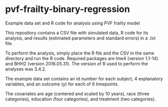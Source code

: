 # pvf-frailty-binary-regression
Example data set and R code for analysis using PVF frailty model

This repository contains a CSV file with simulated data, R code for its analysis, and results (estimated parameters and standard errors) in a .txt file. 

To perform the analysis, simply place the R file and the CSV in the same directory and run the R code. Required packages are lme4 (version 1.1-14) and BHH2 (version 2016.05.31). The version of R used to perform the analyses was 3.4.2.

The example data set contains an id number for each subject, 4 explanatory variables, and an outcome (y) for each of 6 timepoints. 

The covariates are age (centered and scaled by 10 years), race (three categories), education (four categories), and treatment (two categories).
